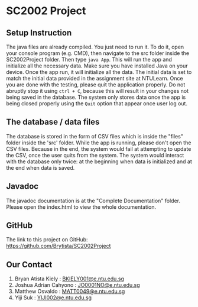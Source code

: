 # SC2002 Project

## Setup Instruction
The java files are already compiled. You just need to run it. To do it, open your console program (e.g. CMD), then navigate to the src folder inside the SC2002Project folder. Then type `java App`. This will run the app and initialize all the necessary data. Make sure you have installed Java on your device. Once the app run, it will initialize all the data. The initial data is set to match the initial data provided in the assignment site at NTULearn. Once you are done with the testing, please quit the application properly. Do not abruptly stop it using `ctrl + C`, because this will result in your changes not being saved in the database. The system only stores data once the app is being closed properly using the `Quit` option that appear once user log out. 


## The database / data files
The database is stored in the form of CSV files which is inside the "files" folder inside the 'src' folder. While the app is running, please don't open the CSV files. Because in the end, the system would fail at attempting to update the CSV, once the user quits from the system. The system would interact with the database only twice: at the beginning when data is initialized and at the end when data is saved.


## Javadoc
The javadoc documentation is at the "Complete Documentation" folder. Please open the index.html to view the whole documentation. 


## GitHub
The link to this project on GitHub: https://github.com/Brytista/SC2002Project


## Our Contact 
1. Bryan Atista Kiely : BKIELY001@e.ntu.edu.sg
2. Joshua Adrian Cahyono : JO0001NO@e.ntu.edu.sg
3. Matthew Osvaldo : MATT0049@e.ntu.edu.sg
4. Yiji Suk : YIJI002@e.ntu.edu.sg
